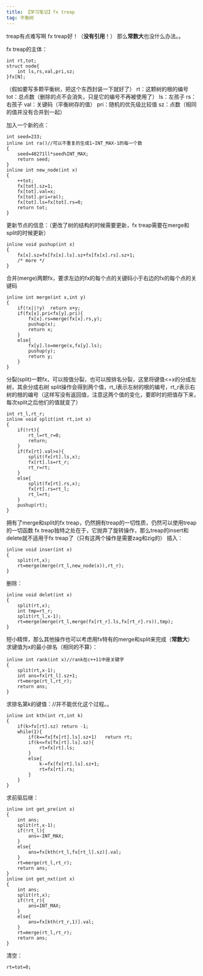 ```yaml
---
title: 【学习笔记】fx treap
tag: 平衡树
---
```

treap有点难写啊
fx treap好！（**没有引用**！）
那么**常数大**也没什么办法。。

fx treap的主体：
```
int rt,tot;
struct node{
	int ls,rs,val,pri,sz;
}fx[N];
```
（假如要写多颗平衡树，把这个东西封装一下就好了）
rt：这颗树的根的编号
tot：总点数（删除的点不会消失，只是它的编号不再被使用了）
ls：左孩子
rs：右孩子
val：关键码（平衡树存的值）
pri：随机的优先级比较值
sz：点数（相同的值并没有合并到一起）

加入一个新的点：
```
int seed=233;
inline int ra()//可以不重复的生成1~INT_MAX-1的每一个数
{
	seed=48271ll*seed%INT_MAX;
	return seed;
}
inline int new_node(int x)
{
	++tot;
	fx[tot].sz=1;
	fx[tot].val=x;
	fx[tot].pri=ra();
	fx[tot].ls=fx[tot].rs=0;
	return tot;
}
```

更新节点的信息：（更改了树的结构的时候需要更新，fx treap需要在merge和split的时候更新）
```
inline void pushup(int x)
{
	fx[x].sz=fx[fx[x].ls].sz+fx[fx[x].rs].sz+1;
	/* more */
}
```

合并(merge)两颗fx，要求左边的fx的每个点的关键码小于右边的fx的每个点的关键码
```
inline int merge(int x,int y)
{
	if(!x||!y)	return x+y;
	if(fx[x].pri<fx[y].pri){
		fx[x].rs=merge(fx[x].rs,y);
		pushup(x);
		return x;
	}
	else{
		fx[y].ls=merge(x,fx[y].ls);
		pushup(y);
		return y;
	}
}
```

分裂(split)一颗fx，可以按值分裂，也可以按排名分裂，这里将键值<=x的分成左树，其余分成右树
split操作会得到两个值，rt_l表示左树的根的编号，rt_r表示右树的根的编号（这样写没有返回值，注意这两个值的变化，要即时的把值存下来，每次split之后他们的值就变了）
```
int rt_l,rt_r;
inline void split(int rt,int x)
{
	if(!rt){
		rt_l=rt_r=0;
		return;
	}
	if(fx[rt].val>x){
		split(fx[rt].ls,x);
		fx[rt].ls=rt_r;
		rt_r=rt;
	}
	else{
		split(fx[rt].rs,x);
		fx[rt].rs=rt_l;
		rt_l=rt;
	}
	pushup(rt);
}
```

拥有了merge和split的fx treap，仍然拥有treap的一切性质，仍然可以使用treap的一切函数
fx treap独特之处在于，它抛弃了旋转操作，那么treap的insert和delete就不适用于fx treap了（只有这两个操作是需要zag和zig的）
插入：
```
inline void inser(int x)
{
	split(rt,x);
	rt=merge(merge(rt_l,new_node(x)),rt_r);
}
```
删除：
```
inline void delet(int x)
{
	split(rt,x);
	int tmp=rt_r;
	split(rt_l,x-1);
	rt=merge(merge(rt_l,merge(fx[rt_r].ls,fx[rt_r].rs)),tmp);
}
```
短小精悍，那么其他操作也可以考虑用fx特有的merge和split来完成（**常数大**）
求键值为x的最小排名（相同的不算）：
```
inline int rank(int x)//rank在c++11中是关键字
{
	split(rt,x-1);
	int ans=fx[rt_l].sz+1;
	rt=merge(rt_l,rt_r);
	return ans;	
}
```
求排名第k的键值：//并不能优化这个过程。。
```
inline int kth(int rt,int k)
{
	if(k>fx[rt].sz)	return -1;
	while(1){
		if(k==fx[fx[rt].ls].sz+1)	return rt;
		if(k<=fx[fx[rt].ls].sz){
			rt=fx[rt].ls;
		}
		else{
			k-=fx[fx[rt].ls].sz+1;
			rt=fx[rt].rs;
		}
	}
}
```
求前驱后继：
```
inline int get_pre(int x)
{
	int ans;
	split(rt,x-1);
	if(!rt_l){
		ans=-INT_MAX;
	}
	else{
		ans=fx[kth(rt_l,fx[rt_l].sz)].val;
	}
	rt=merge(rt_l,rt_r);
	return ans;
}
inline int get_nxt(int x)
{
	int ans;
	split(rt,x);
	if(!rt_r){
		ans=INT_MAX;
	}
	else{
		ans=fx[kth(rt_r,1)].val;
	}
	rt=merge(rt_l,rt_r);
	return ans;
}
```

清空：
```
rt=tot=0;
```